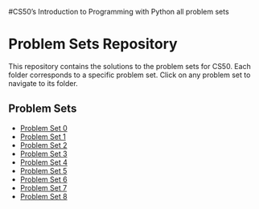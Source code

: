 #CS50’s Introduction to Programming with Python all problem sets
# Problem Sets Repository

This repository contains the solutions to the problem sets for CS50. Each folder corresponds to a specific problem set. Click on any problem set to navigate to its folder.

## Problem Sets

- [Problem Set 0](./Problem%20Set%200)
- [Problem Set 1](./Problem%20Set%201)
- [Problem Set 2](./Problem%20Set%202)
- [Problem Set 3](./Problem%20Set%203)
- [Problem Set 4](./Problem%20Set%204)
- [Problem Set 5](./Problem%20Set%205)
- [Problem Set 6](./Problem%20Set%206)
- [Problem Set 7](./Problem%20Set%207)
- [Problem Set 8](./Problem%20Set%208)
